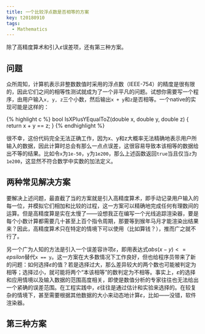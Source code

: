 ```yaml
---
title: 一个比较浮点数是否相等的方案
key: t20180910
tags:
  - Mathematics
---
```


除了高精度算术和引入$\varepsilon$误差项，还有第三种方案。

<!--more-->

## 问题

众所周知，计算机表示非整数数值时采用的浮点数（IEEE-754）的精度是很有限的，因此它们之间的相等性测试就成为了一个非平凡的问题。试想你需要写一个程序，由用户输入`x, y, z`三个小数，然后输出`x + y`和`z`是否相等。一个native的实现可能是这样的：

{% highlight c %}
bool IsXPlusYEqualToZ(double x, double y, double z)
{
    return x + y == z;
}
{% endhighlight %}

很不幸，这份代码完全无法正确工作，因为x、y和z大概率无法精确地表示用户所输入的数据，因此计算时总会有那么一点点误差，这很容易导致本该相等的数据给出不等的结果。比如令`x`为`1e-50`，`y`为`1e200`，那么上述函数返回`true`当且仅当`z`为`1e200`，这显然不符合数学中实数的加法定义。

## 两种常见解决方案

要解决上述问题，最直截了当的方案就是引入高精度算术，即手动记录用户输入的每一位，并模拟它们相加和比较的过程，这一方案可以精确地完成任何有理数间的运算。但是高精度算是实在太慢了——设想我正在编写一个光线追踪渲染器，要是每个小数计算都需要几十甚至上百个指令周期，那要等到猴年马月才能渲染出结果来？因此，高精度算术只在特定的情境下可以使用（比如算钱？），推而广之就不行了。

另一个广为人知的方法是引入一个误差容许项$\varepsilon$，即用表达式$abs(x - y) <= epsilon$替代`x == y`。这一方案在大多数情况下工作良好，但也给程序员带来了新的问题：如何选择$\varepsilon$的值？若是选择过大，那么差异较大的两个数也可能被判定为相等；选择过小，就可能将两个“本该相等”的数判定为不相等。事实上，$\varepsilon$的选择和应用情境以及输入数据的范围高度相关，即使是数值分析的专家往往也无法给出一个紧确的误差范围。在工程实践中，$\varepsilon$往往是通过估计和实验来选择的。在较复杂的情境下，甚至需要根据其他数据的大小来动态地计算$\varepsilon$，比如——没错，软件渲染器。

## 第三种方案


